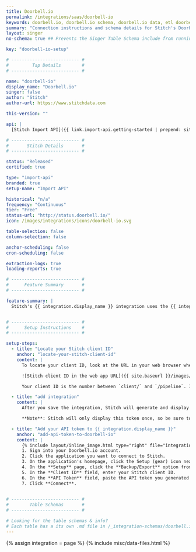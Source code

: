 ```yaml
---
title: Doorbell.io
permalink: /integrations/saas/doorbell-io
keywords: doorbell.io, doorbell.io schema, doorbell.io data, etl doorbell.io, doorbell.io etl
summary: "Connection instructions and schema details for Stitch's Doorbell.io integration."
layout: singer
no-schema: true ## Prevents the Singer Table Schema include from running

key: "doorbell-io-setup"

# -------------------------- #
#         Tap Details        #
# -------------------------- #

name: "doorbell-io"
display_name: "Doorbell.io"
singer: false
author: "Stitch"
author-url: https://www.stitchdata.com

this-version: ""

api: |
  [Stitch Import API]({{ link.import-api.getting-started | prepend: site.baseurl }}){:target="new"}

# -------------------------- #
#       Stitch Details       #
# -------------------------- #

status: "Released"
certified: true

type: "import-api"
branded: true
setup-name: "Import API"

historical: "n/a"
frequency: "Continuous"
tier: "Free"
status-url: "http://status.doorbell.io/"
icon: /images/integrations/icons/doorbell-io.svg

table-selection: false
column-selection: false

anchor-scheduling: false
cron-scheduling: false

extraction-logs: true
loading-reports: true

# -------------------------- #
#      Feature Summary       #
# -------------------------- #

feature-summary: |
  Stitch's {{ integration.display_name }} integration uses the {{ integration.api | flatify }} to send data from {{ integration.display_name }} to Stitch.


# -------------------------- #
#      Setup Instructions    #
# -------------------------- #

setup-steps:
  - title: "Locate your Stitch client ID"
    anchor: "locate-your-stitch-client-id"
    content: |
      To locate your client ID, look at the URL in your web browser when you're logged into Stitch:

      ![Stitch client ID in the web app URL]({{ site.baseurl }}/images/integrations/locate-client-id.png)

      Your client ID is the number between `client/` and `/pipeline`. In this example, the client ID is `100608`.

  - title: "add integration"
    content: |
      After you save the integration, Stitch will generate and display an API token. This will be used in the next step to authenticate with {{ integration.display_name }}.

      **Note**: Stitch will only display this token once, so be sure to copy it before closing the page. Otherwise, you'll need to generate a new token.

  - title: "Add your API token to {{ integration.display_name }}"
    anchor: "add-api-token-to-doorbell-io"
    content: |
      {% include layout/inline_image.html type="right" file="integrations/doorbell-io-setup.png" alt="Entering Stitch API credentials in Doorbell.io" max-width="500px" %}
      1. Sign into your Doorbell.io account.
      2. Click the application you want to connect to Stitch.
      3. On the application's homepage, click the Setup (gear) icon near the top-right corner of the page.
      4. On the **Setup** page, click the **Backup/Export** option from the menu on the left.
      5. In the **Client ID** field, enter your Stitch client ID.
      6. In the **API Token** field, paste the API token you generated in [Step 2](#add-stitch-data-source).
      7. Click **Connect**.
      

# -------------------------- #
#        Table Schemas       #
# -------------------------- #

# Looking for the table schemas & info?
# Each table has a its own .md file in /_integration-schemas/doorbell.io
---
```

{% assign integration = page %}
{% include misc/data-files.html %}
